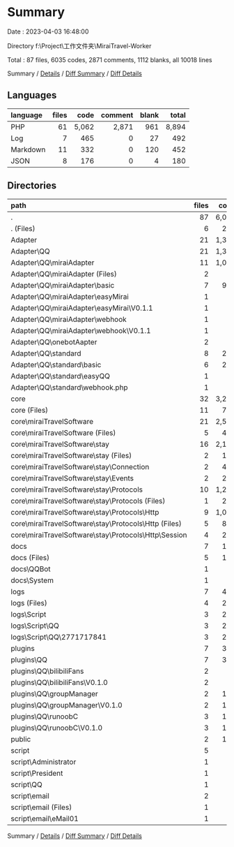 # Summary

Date : 2023-04-03 16:48:00

Directory f:\\Project\\工作文件夹\\MiraiTravel-Worker

Total : 87 files,  6035 codes, 2871 comments, 1112 blanks, all 10018 lines

Summary / [Details](details.md) / [Diff Summary](diff.md) / [Diff Details](diff-details.md)

## Languages
| language | files | code | comment | blank | total |
| :--- | ---: | ---: | ---: | ---: | ---: |
| PHP | 61 | 5,062 | 2,871 | 961 | 8,894 |
| Log | 7 | 465 | 0 | 27 | 492 |
| Markdown | 11 | 332 | 0 | 120 | 452 |
| JSON | 8 | 176 | 0 | 4 | 180 |

## Directories
| path | files | code | comment | blank | total |
| :--- | ---: | ---: | ---: | ---: | ---: |
| . | 87 | 6,035 | 2,871 | 1,112 | 10,018 |
| . (Files) | 6 | 298 | 4 | 60 | 362 |
| Adapter | 21 | 1,352 | 920 | 298 | 2,570 |
| Adapter\\QQ | 21 | 1,352 | 920 | 298 | 2,570 |
| Adapter\\QQ\\miraiAdapter | 11 | 1,055 | 442 | 162 | 1,659 |
| Adapter\\QQ\\miraiAdapter (Files) | 2 | 7 | 0 | 5 | 12 |
| Adapter\\QQ\\miraiAdapter\\basic | 7 | 966 | 412 | 146 | 1,524 |
| Adapter\\QQ\\miraiAdapter\\easyMirai | 1 | 34 | 11 | 5 | 50 |
| Adapter\\QQ\\miraiAdapter\\easyMirai\\V0.1.1 | 1 | 34 | 11 | 5 | 50 |
| Adapter\\QQ\\miraiAdapter\\webhook | 1 | 48 | 19 | 6 | 73 |
| Adapter\\QQ\\miraiAdapter\\webhook\\V0.1.1 | 1 | 48 | 19 | 6 | 73 |
| Adapter\\QQ\\onebotAapter | 2 | 0 | 0 | 2 | 2 |
| Adapter\\QQ\\standard | 8 | 297 | 478 | 134 | 909 |
| Adapter\\QQ\\standard\\basic | 6 | 220 | 456 | 118 | 794 |
| Adapter\\QQ\\standard\\easyQQ | 1 | 42 | 11 | 8 | 61 |
| Adapter\\QQ\\standard\\webhook.php | 1 | 35 | 11 | 8 | 54 |
| core | 32 | 3,277 | 1,875 | 576 | 5,728 |
| core (Files) | 11 | 734 | 162 | 135 | 1,031 |
| core\\miraiTravelSoftware | 21 | 2,543 | 1,713 | 441 | 4,697 |
| core\\miraiTravelSoftware (Files) | 5 | 424 | 22 | 62 | 508 |
| core\\miraiTravelSoftware\\stay | 16 | 2,119 | 1,691 | 379 | 4,189 |
| core\\miraiTravelSoftware\\stay (Files) | 2 | 117 | 0 | 19 | 136 |
| core\\miraiTravelSoftware\\stay\\Connection | 2 | 474 | 497 | 99 | 1,070 |
| core\\miraiTravelSoftware\\stay\\Events | 2 | 233 | 186 | 46 | 465 |
| core\\miraiTravelSoftware\\stay\\Protocols | 10 | 1,295 | 1,008 | 215 | 2,518 |
| core\\miraiTravelSoftware\\stay\\Protocols (Files) | 1 | 210 | 89 | 25 | 324 |
| core\\miraiTravelSoftware\\stay\\Protocols\\Http | 9 | 1,085 | 919 | 190 | 2,194 |
| core\\miraiTravelSoftware\\stay\\Protocols\\Http (Files) | 5 | 875 | 680 | 138 | 1,693 |
| core\\miraiTravelSoftware\\stay\\Protocols\\Http\\Session | 4 | 210 | 239 | 52 | 501 |
| docs | 7 | 176 | 0 | 64 | 240 |
| docs (Files) | 5 | 126 | 0 | 44 | 170 |
| docs\\QQBot | 1 | 47 | 0 | 15 | 62 |
| docs\\System | 1 | 3 | 0 | 5 | 8 |
| logs | 7 | 465 | 0 | 27 | 492 |
| logs (Files) | 4 | 208 | 0 | 1 | 209 |
| logs\\Script | 3 | 257 | 0 | 26 | 283 |
| logs\\Script\\QQ | 3 | 257 | 0 | 26 | 283 |
| logs\\Script\\QQ\\2771717841 | 3 | 257 | 0 | 26 | 283 |
| plugins | 7 | 316 | 3 | 45 | 364 |
| plugins\\QQ | 7 | 316 | 3 | 45 | 364 |
| plugins\\QQ\\bilibiliFans | 2 | 66 | 0 | 12 | 78 |
| plugins\\QQ\\bilibiliFans\\V0.1.0 | 2 | 66 | 0 | 12 | 78 |
| plugins\\QQ\\groupManager | 2 | 110 | 3 | 15 | 128 |
| plugins\\QQ\\groupManager\\V0.1.0 | 2 | 110 | 3 | 15 | 128 |
| plugins\\QQ\\runoobC | 3 | 140 | 0 | 18 | 158 |
| plugins\\QQ\\runoobC\\V0.1.0 | 3 | 140 | 0 | 18 | 158 |
| public | 2 | 100 | 10 | 20 | 130 |
| script | 5 | 51 | 59 | 22 | 132 |
| script\\Administrator | 1 | 0 | 0 | 1 | 1 |
| script\\President | 1 | 13 | 10 | 6 | 29 |
| script\\QQ | 1 | 38 | 49 | 13 | 100 |
| script\\email | 2 | 0 | 0 | 2 | 2 |
| script\\email (Files) | 1 | 0 | 0 | 1 | 1 |
| script\\email\\eMail01 | 1 | 0 | 0 | 1 | 1 |

Summary / [Details](details.md) / [Diff Summary](diff.md) / [Diff Details](diff-details.md)